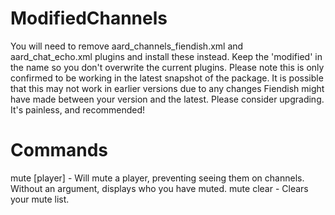 # ModifiedChannels
You will need to remove aard_channels_fiendish.xml and aard_chat_echo.xml plugins and install these instead. Keep the 'modified' in the name so you don't overwrite the current plugins. Please note this is only confirmed to be working in the latest snapshot of the package. It is possible that this may not work in earlier versions due to any changes Fiendish might have made between your version and the latest. Please consider upgrading. It's painless, and recommended!

# Commands
mute [player] - Will mute a player, preventing seeing them on channels. Without an argument, displays who you have muted.
mute clear - Clears your mute list.
